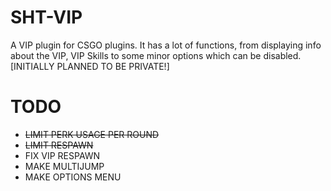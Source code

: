 # SHT-VIP
A VIP plugin for CSGO plugins. It has a lot of functions, from displaying info about the VIP, VIP Skills to some minor options which can be disabled. [INITIALLY PLANNED TO BE PRIVATE!]

# TODO
- ~~LIMIT PERK USAGE PER ROUND~~
- ~~LIMIT RESPAWN~~
- FIX VIP RESPAWN
- MAKE MULTIJUMP
- MAKE OPTIONS MENU
